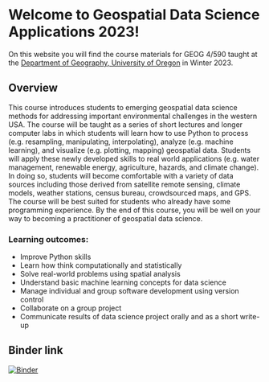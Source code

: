 # Welcome to Geospatial Data Science Applications 2023!

On this website you will find the course materials for GEOG 4/590 taught at the [Department of Geography, University of Oregon](https://geography.uoregon.edu/) in Winter 2023.

## Overview

This course introduces students to emerging geospatial data science methods for addressing important environmental challenges in the western USA. The course will be taught as a series of short lectures and longer computer labs in which students will learn how to use Python to process (e.g. resampling, manipulating, interpolating), analyze (e.g. machine learning), and visualize (e.g. plotting, mapping) geospatial data. Students will apply these newly developed skills to real world applications (e.g. water management, renewable energy, agriculture, hazards, and climate change). In doing so, students will become comfortable with a variety of data sources including those derived from satellite remote sensing, climate models, weather stations, census bureau, crowdsourced maps, and GPS. The course will be best suited for students who already have some programming experience. By the end of this course, you will be well on your way to becoming a practitioner of geospatial data science. 

### Learning outcomes:

* Improve Python skills
* Learn how think computationally and statistically
* Solve real-world problems using spatial analysis
* Understand basic machine learning concepts for data science
* Manage individual and group software development using version control
* Collaborate on a group project
* Communicate results of data science project orally and as a short write-up


## Binder link

[![Binder](https://mybinder.org/badge_logo.svg)](https://mybinder.org/v2/gh/owel-lab/gds-applications-site/HEAD)
